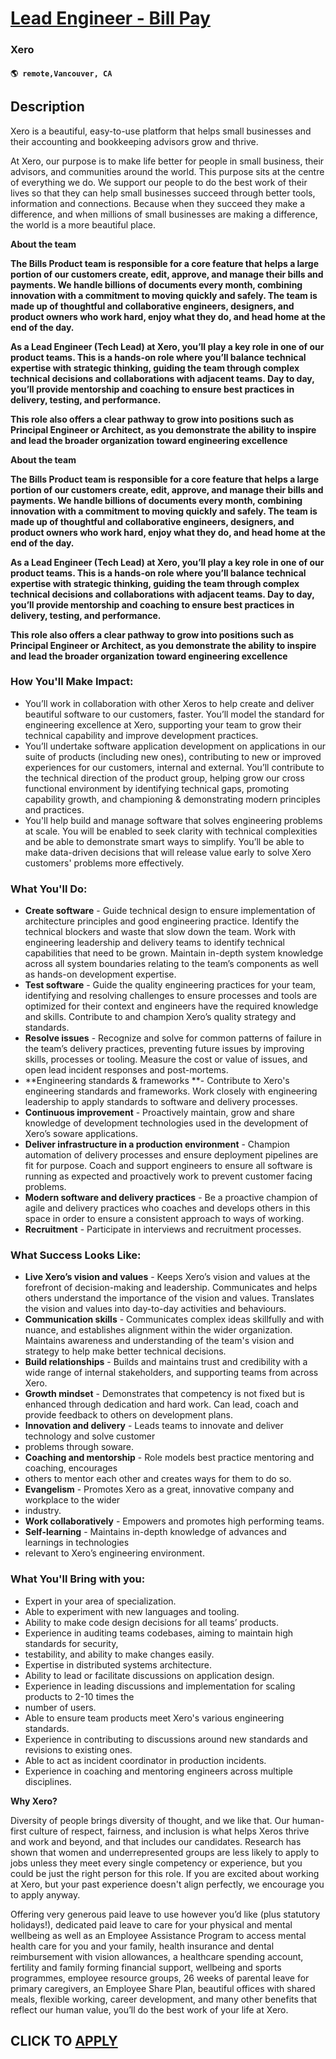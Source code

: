 # [Lead Engineer - Bill Pay](https://www.remotewlb.com/apply/lead-engineer-bill-pay)  
### Xero  
#### `🌎 remote,Vancouver, CA`  

## Description

Xero is a beautiful, easy-to-use platform that helps small businesses and their accounting and bookkeeping advisors grow and thrive.

  

At Xero, our purpose is to make life better for people in small business, their advisors, and communities around the world. This purpose sits at the centre of everything we do. We support our people to do the best work of their lives so that they can help small businesses succeed through better tools, information and connections. Because when they succeed they make a difference, and when millions of small businesses are making a difference, the world is a more beautiful place.

  

 **About the team**

  

 **The Bills Product team is responsible for a core feature that helps a large portion of our customers create, edit, approve, and manage their bills and payments. We handle billions of documents every month, combining innovation with a commitment to moving quickly and safely. The team is made up of thoughtful and collaborative engineers, designers, and product owners who work hard, enjoy what they do, and head home at the end of the day.**

  

 **As a Lead Engineer (Tech Lead) at Xero, you’ll play a key role in one of our product teams. This is a hands-on role where you’ll balance technical expertise with strategic thinking, guiding the team through complex technical decisions and collaborations with adjacent teams. Day to day, you’ll provide mentorship and coaching to ensure best practices in delivery, testing, and performance.**

  

 **This role also offers a clear pathway to grow into positions such as Principal Engineer or Architect, as you demonstrate the ability to inspire and lead the broader organization toward engineering excellence**

  

 **About the team**

  

 **The Bills Product team is responsible for a core feature that helps a large portion of our customers create, edit, approve, and manage their bills and payments. We handle billions of documents every month, combining innovation with a commitment to moving quickly and safely. The team is made up of thoughtful and collaborative engineers, designers, and product owners who work hard, enjoy what they do, and head home at the end of the day.**

  

 **As a Lead Engineer (Tech Lead) at Xero, you’ll play a key role in one of our product teams. This is a hands-on role where you’ll balance technical expertise with strategic thinking, guiding the team through complex technical decisions and collaborations with adjacent teams. Day to day, you’ll provide mentorship and coaching to ensure best practices in delivery, testing, and performance.**

  

 **This role also offers a clear pathway to grow into positions such as Principal Engineer or Architect, as you demonstrate the ability to inspire and lead the broader organization toward engineering excellence**

  

### How You'll Make Impact:

* Youʼll work in collaboration with other Xeros to help create and deliver beautiful software to our customers, faster. Youʼll model the standard for engineering excellence at Xero, supporting your team to grow their technical capability and improve development practices. 
* Youʼll undertake software application development on applications in our suite of products (including new ones), contributing to new or improved experiences for our customers, internal and external. Youʼll contribute to the technical direction of the product group, helping grow our cross functional environment by identifying technical gaps, promoting capability growth, and championing & demonstrating modern principles and practices. 
* You'll help build and manage software that solves engineering problems at scale. You will be enabled to seek clarity with technical complexities and be able to demonstrate smart ways to simplify. Youʼll be able to make data-driven decisions that will release value early to solve Xero customers' problems more effectively. 

  

### What You'll Do:

* **Create software** \- Guide technical design to ensure implementation of architecture principles and good engineering practice. Identify the technical blockers and waste that slow down the team. Work with engineering leadership and delivery teams to identify technical capabilities that need to be grown. Maintain in-depth system knowledge across all system boundaries relating to the teamʼs components as well as hands-on development expertise. 
* **Test software** \- Guide the quality engineering practices for your team, identifying and resolving challenges to ensure processes and tools are optimized for their context and engineers have the required knowledge and skills. Contribute to and champion Xeroʼs quality strategy and standards. 
* **Resolve issues** \- Recognize and solve for common patterns of failure in the teamʼs delivery practices, preventing future issues by improving skills, processes or tooling. Measure the cost or value of issues, and open lead incident responses and post-mortems. 
* **Engineering standards & frameworks **\- Contribute to Xero's engineering standards and frameworks. Work closely with engineering leadership to apply standards to software and delivery processes. 
* **Continuous improvement** \- Proactively maintain, grow and share knowledge of development technologies used in the development of Xeroʼs soware applications. 
* **Deliver infrastructure in a production environment** \- Champion automation of delivery processes and ensure deployment pipelines are fit for purpose. Coach and support engineers to ensure all software is running as expected and proactively work to prevent customer facing problems. 
* **Modern software and delivery practices** \- Be a proactive champion of agile and delivery practices who coaches and develops others in this space in order to ensure a consistent approach to ways of working. 
* **Recruitment** \- Participate in interviews and recruitment processes. 

  

### What Success Looks Like:

* **Live Xeroʼs vision and values** \- Keeps Xeroʼs vision and values at the forefront of decision-making and leadership. Communicates and helps others understand the importance of the vision and values. Translates the vision and values into day-to-day activities and behaviours. 
* **Communication skills** \- Communicates complex ideas skillfully and with nuance, and establishes alignment within the wider organization. Maintains awareness and understanding of the team's vision and strategy to help make better technical decisions. 
* **Build relationships** \- Builds and maintains trust and credibility with a wide range of internal stakeholders, and supporting teams from across Xero. 
* **Growth mindset** \- Demonstrates that competency is not fixed but is enhanced through dedication and hard work. Can lead, coach and provide feedback to others on development plans.
*  **Innovation and delivery** \- Leads teams to innovate and deliver technology and solve customer
* problems through soware. 
* **Coaching and mentorship** \- Role models best practice mentoring and coaching, encourages
* others to mentor each other and creates ways for them to do so. 
* **Evangelism** \- Promotes Xero as a great, innovative company and workplace to the wider
* industry. 
* **Work collaboratively** \- Empowers and promotes high performing teams. 
* **Self-learning** \- Maintains in-depth knowledge of advances and learnings in technologies
* relevant to Xeroʼs engineering environment.

  

### What You'll Bring with you:

* Expert in your area of specialization.
* Able to experiment with new languages and tooling. 
* Ability to make code design decisions for all teamsʼ products. 
* Experience in auditing teams codebases, aiming to maintain high standards for security,
* testability, and ability to make changes easily. 
* Expertise in distributed systems architecture. 
* Ability to lead or facilitate discussions on application design. 
* Experience in leading discussions and implementation for scaling products to 2-10 times the
* number of users. 
* Able to ensure team products meet Xero's various engineering standards. 
* Experience in contributing to discussions around new standards and revisions to existing ones. 
* Able to act as incident coordinator in production incidents. 
* Experience in coaching and mentoring engineers across multiple disciplines. 

  

**Why Xero?**

Diversity of people brings diversity of thought, and we like that. Our human-first culture of respect, fairness, and inclusion is what helps Xeros thrive and work and beyond, and that includes our candidates. Research has shown that women and underrepresented groups are less likely to apply to jobs unless they meet every single competency or experience, but you could be just the right person for this role. If you are excited about working at Xero, but your past experience doesn't align perfectly, we encourage you to apply anyway.

  

Offering very generous paid leave to use however you’d like (plus statutory holidays!), dedicated paid leave to care for your physical and mental wellbeing as well as an Employee Assistance Program to access mental health care for you and your family, health insurance and dental reimbursement with vision allowances, a healthcare spending account, fertility and family forming financial support, wellbeing and sports programmes, employee resource groups, 26 weeks of parental leave for primary caregivers, an Employee Share Plan, beautiful offices with shared meals, flexible working, career development, and many other benefits that reflect our human value, you’ll do the best work of your life at Xero.

  
## CLICK TO [APPLY](https://www.remotewlb.com/apply/lead-engineer-bill-pay)

